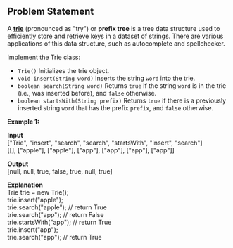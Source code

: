 ## Problem Statement

A  [**trie**](https://en.wikipedia.org/wiki/Trie) (pronounced as "try") or **prefix tree** is a tree data structure used to efficiently store and retrieve keys in a dataset of strings. There are various applications of this data structure, such as autocomplete and spellchecker.

Implement the Trie class:
-   `Trie()`  Initializes the trie object.
-   `void insert(String word)`  Inserts the string  `word`  into the trie.
-   `boolean search(String word)`  Returns  `true`  if the string  `word`  is in the trie (i.e., was inserted before), and  `false`  otherwise.
-   `boolean startsWith(String prefix)`  Returns  `true`  if there is a previously inserted string  `word`  that has the prefix  `prefix`, and  `false`  otherwise.

**Example 1:**

**Input**</br>
["Trie", "insert", "search", "search", "startsWith", "insert", "search"]</br>
[[], ["apple"], ["apple"], ["app"], ["app"], ["app"], ["app"]]

**Output**</br>
[null, null, true, false, true, null, true]

**Explanation**</br>
Trie trie = new Trie();</br>
trie.insert("apple");</br>
trie.search("apple");   // return True</br>
trie.search("app");     // return False</br>
trie.startsWith("app"); // return True</br>
trie.insert("app");</br>
trie.search("app");     // return True</br>